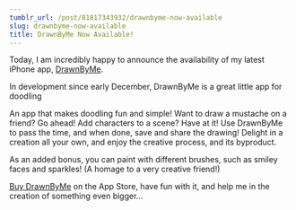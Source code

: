 ```yaml
---
tumblr_url: /post/81817343932/drawnbyme-now-available
slug: drawnbyme-now-available
title: DrawnByMe Now Available!
---
```

Today, I am incredibly happy to announce the availability of my latest iPhone app, [DrawnByMe](https://itunes.apple.com/WebObjects/MZStore.woa/wa/viewSoftware?id=585420528).

In development since early December, DrawnByMe is a great little app for doodling 

An app that makes doodling fun and simple! Want to draw a mustache on a friend? Go ahead! Add characters to a scene? Have at it! Use DrawnByMe to pass the time, and when done, save and share the drawing! Delight in a creation all your own, and enjoy the creative process, and its byproduct.

As an added bonus, you can paint with different brushes, such as smiley faces and sparkles! (A homage to a very creative friend!)

[Buy DrawnByMe](https://itunes.apple.com/WebObjects/MZStore.woa/wa/viewSoftware?id=585420528) on the App Store, have fun with it, and help me in the creation of something even bigger...
